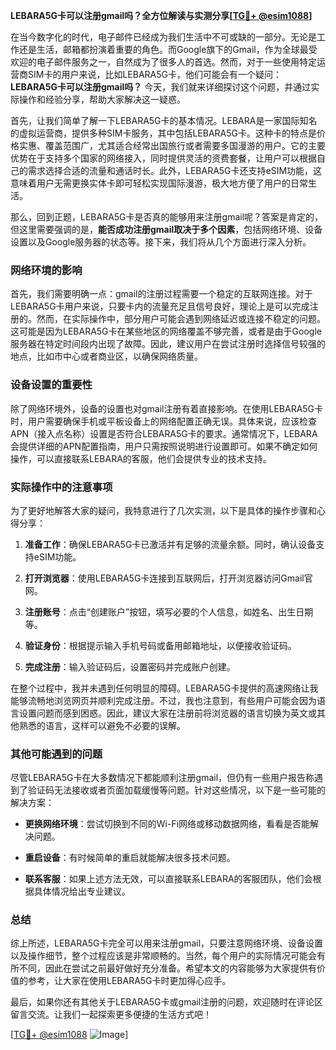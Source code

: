 **LEBARA5G卡可以注册gmail吗？全方位解读与实测分享[[TG💪+ @esim1088](https://t.me/s/esim1088)]**

在当今数字化的时代，电子邮件已经成为我们生活中不可或缺的一部分。无论是工作还是生活，邮箱都扮演着重要的角色。而Google旗下的Gmail，作为全球最受欢迎的电子邮件服务之一，自然成为了很多人的首选。然而，对于一些使用特定运营商SIM卡的用户来说，比如LEBARA5G卡，他们可能会有一个疑问：**LEBARA5G卡可以注册gmail吗？** 今天，我们就来详细探讨这个问题，并通过实际操作和经验分享，帮助大家解决这一疑惑。

首先，让我们简单了解一下LEBARA5G卡的基本情况。LEBARA是一家国际知名的虚拟运营商，提供多种SIM卡服务，其中包括LEBARA5G卡。这种卡的特点是价格实惠、覆盖范围广，尤其适合经常出国旅行或者需要多国漫游的用户。它的主要优势在于支持多个国家的网络接入，同时提供灵活的资费套餐，让用户可以根据自己的需求选择合适的流量和通话时长。此外，LEBARA5G卡还支持eSIM功能，这意味着用户无需更换实体卡即可轻松实现国际漫游，极大地方便了用户的日常生活。

那么，回到正题，LEBARA5G卡是否真的能够用来注册gmail呢？答案是肯定的，但这里需要强调的是，**能否成功注册gmail取决于多个因素**，包括网络环境、设备设置以及Google服务器的状态等。接下来，我们将从几个方面进行深入分析。

### 网络环境的影响

首先，我们需要明确一点：gmail的注册过程需要一个稳定的互联网连接。对于LEBARA5G卡用户来说，只要卡内的流量充足且信号良好，理论上是可以完成注册的。然而，在实际操作中，部分用户可能会遇到网络延迟或连接不稳定的问题。这可能是因为LEBARA5G卡在某些地区的网络覆盖不够完善，或者是由于Google服务器在特定时间段内出现了故障。因此，建议用户在尝试注册时选择信号较强的地点，比如市中心或者商业区，以确保网络质量。

### 设备设置的重要性

除了网络环境外，设备的设置也对gmail注册有着直接影响。在使用LEBARA5G卡时，用户需要确保手机或平板设备上的网络配置正确无误。具体来说，应该检查APN（接入点名称）设置是否符合LEBARA5G卡的要求。通常情况下，LEBARA会提供详细的APN配置指南，用户只需按照说明进行设置即可。如果不确定如何操作，可以直接联系LEBARA的客服，他们会提供专业的技术支持。

### 实际操作中的注意事项

为了更好地解答大家的疑问，我特意进行了几次实测，以下是具体的操作步骤和心得分享：

1. **准备工作**：确保LEBARA5G卡已激活并有足够的流量余额。同时，确认设备支持eSIM功能。
   
2. **打开浏览器**：使用LEBARA5G卡连接到互联网后，打开浏览器访问Gmail官网。

3. **注册账号**：点击“创建账户”按钮，填写必要的个人信息，如姓名、出生日期等。

4. **验证身份**：根据提示输入手机号码或备用邮箱地址，以便接收验证码。

5. **完成注册**：输入验证码后，设置密码并完成账户创建。

在整个过程中，我并未遇到任何明显的障碍。LEBARA5G卡提供的高速网络让我能够流畅地浏览网页并顺利完成注册。不过，我也注意到，有些用户可能会因为语言设置问题而感到困惑。因此，建议大家在注册前将浏览器的语言切换为英文或其他熟悉的语言，这样可以避免不必要的误解。

### 其他可能遇到的问题

尽管LEBARA5G卡在大多数情况下都能顺利注册gmail，但仍有一些用户报告称遇到了验证码无法接收或者页面加载缓慢等问题。针对这些情况，以下是一些可能的解决方案：

- **更换网络环境**：尝试切换到不同的Wi-Fi网络或移动数据网络，看看是否能解决问题。
  
- **重启设备**：有时候简单的重启就能解决很多技术问题。

- **联系客服**：如果上述方法无效，可以直接联系LEBARA的客服团队，他们会根据具体情况给出专业建议。

### 总结

综上所述，LEBARA5G卡完全可以用来注册gmail，只要注意网络环境、设备设置以及操作细节，整个过程应该是非常顺畅的。当然，每个用户的实际情况可能会有所不同，因此在尝试之前最好做好充分准备。希望本文的内容能够为大家提供有价值的参考，让大家在使用LEBARA5G卡时更加得心应手。

最后，如果你还有其他关于LEBARA5G卡或gmail注册的问题，欢迎随时在评论区留言交流。让我们一起探索更多便捷的生活方式吧！

[[TG💪+ @esim1088](https://t.me/s/esim1088) ![Image](https://i.postimg.cc/4NQfJmqS/Snipaste-2025-05-13-00-14-12.png)]